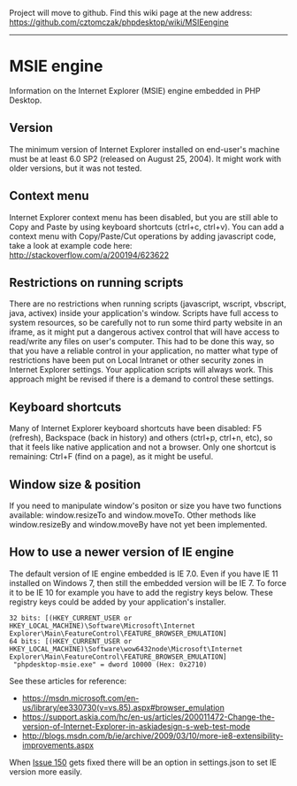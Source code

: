 Project will move to github. Find this wiki page at the new address: https://github.com/cztomczak/phpdesktop/wiki/MSIEengine


---


# MSIE engine #

Information on the Internet Explorer (MSIE) engine embedded in
PHP Desktop.

## Version ##

The minimum version of Internet Explorer installed on end-user's
machine must be at least 6.0 SP2 (released on August 25, 2004).
It might work with older versions, but it was not tested.

## Context menu ##

Internet Explorer context menu has been disabled, but you are
still able to Copy and Paste by using keyboard shortcuts
(ctrl+c, ctrl+v). You can add a context menu with Copy/Paste/Cut
operations by adding javascript code, take a look at example
code here: http://stackoverflow.com/a/200194/623622

## Restrictions on running scripts ##

There are no restrictions when running scripts (javascript,
wscript, vbscript, java, activex) inside your application's
window. Scripts have full access to system resources, so be
carefully not to run some third party website in an iframe,
as it might put a dangerous activex control that will
have access to read/write any files on user's computer.
This had to be done this way, so that you have a reliable control
in your application, no matter what type of
restrictions have been put on Local Intranet or other
security zones in Internet Explorer settings. Your application
scripts will always work. This approach might be revised if
there is a demand to control these settings.

## Keyboard shortcuts ##

Many of Internet Explorer keyboard shortcuts have been
disabled: F5 (refresh), Backspace (back in history) and
others (ctrl+p, ctrl+n, etc), so that it feels like
native application and not a browser. Only one shortcut
is remaining: Ctrl+F (find on a page), as it might be
useful.

## Window size & position ##

If you need to manipulate window's positon or size you
have two functions available: window.resizeTo and
window.moveTo. Other methods like window.resizeBy and
window.moveBy have not yet been implemented.

## How to use a newer version of IE engine ##

The default version of IE engine embedded is IE 7.0. Even if you have IE 11 installed on Windows 7, then still the embedded version will be IE 7. To force it to be IE 10 for example you have to add the registry keys below. These registry keys could be added by your application's installer.

```
32 bits: [(HKEY_CURRENT_USER or HKEY_LOCAL_MACHINE)\Software\Microsoft\Internet Explorer\Main\FeatureControl\FEATURE_BROWSER_EMULATION]
64 bits: [(HKEY_CURRENT_USER or HKEY_LOCAL_MACHINE)\Software\wow6432node\Microsoft\Internet Explorer\Main\FeatureControl\FEATURE_BROWSER_EMULATION]
 "phpdesktop-msie.exe" = dword 10000 (Hex: 0x2710)
```

See these articles for reference:
  * https://msdn.microsoft.com/en-us/library/ee330730(v=vs.85).aspx#browser_emulation
  * https://support.askia.com/hc/en-us/articles/200011472-Change-the-version-of-Internet-Explorer-in-askiadesign-s-web-test-mode
  * http://blogs.msdn.com/b/ie/archive/2009/03/10/more-ie8-extensibility-improvements.aspx

When [Issue 150](https://code.google.com/p/phpdesktop/issues/detail?id=150) gets fixed there will be an option in settings.json to set IE version more easily.

<br><br><br><br><br>
<br><br><br><br><br>
<br><br><br><br><br>
<br><br><br><br><br>
<br><br><br><br><br>
<br><br><br><br><br>